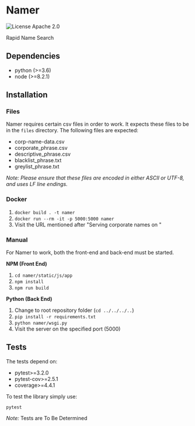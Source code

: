 # Namer #
![License Apache 2.0](https://img.shields.io/badge/license-Apache%202.0-blue.svg)

Rapid Name Search

## Dependencies ##

- python (>=3.6)
- node (>=8.2.1)

## Installation ##

### Files ###

Namer requires certain csv files in order to work. It expects these files to be in the `files` directory.
The following files are expected:

* corp-name-data.csv
* corporate_phrase.csv
* descriptive_phrase.csv
* blacklist_phrase.txt
* greylist_phrase.txt

_Note: Please ensure that these files are encoded in either ASCII or UTF-8, and uses LF line endings._

### Docker ###

1. `docker build . -t namer`
2. `docker run --rm -it -p 5000:5000 namer`
3. Visit the URL mentioned after "Serving corporate names on "

### Manual ###

For Namer to work, both the front-end and back-end must be started.

**NPM (Front End)**

1. `cd namer/static/js/app`
2. `npm install`
3. `npm run build`

**Python (Back End)**

1. Change to root repository folder (`cd ../../../..`)
2. `pip install -r requirements.txt`
3. `python namer/wsgi.py`
4. Visit the server on the specified port (5000)

## Tests ##

The tests depend on:

- pytest>=3.2.0
- pytest-cov>=2.5.1
- coverage>=4.4.1

To test the library simply use:

    pytest

_Note:_ Tests are To Be Determined
